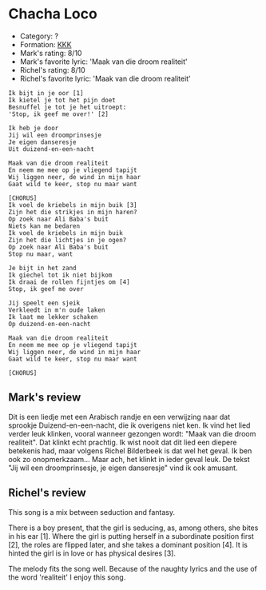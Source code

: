 # Chacha Loco

 * Category: ?
 * Formation: [KKK](Kkk.md)
 * Mark's rating: 8/10
 * Mark's  favorite lyric: 'Maak van die droom realiteit'
 * Richel's rating: 8/10
 * Richel's favorite lyric: 'Maak van die droom realiteit'

```
Ik bijt in je oor [1]
Ik kietel je tot het pijn doet
Besnuffel je tot je het uitroept:
'Stop, ik geef me over!' [2]

Ik heb je door
Jij wil een droomprinsesje
Je eigen danseresje
Uit duizend-en-een-nacht

Maak van die droom realiteit
En neem me mee op je vliegend tapijt
Wij liggen neer, de wind in mijn haar
Gaat wild te keer, stop nu maar want

[CHORUS]
Ik voel de kriebels in mijn buik [3]
Zijn het die strikjes in mijn haren?
Op zoek naar Ali Baba's buit
Niets kan me bedaren
Ik voel de kriebels in mijn buik
Zijn het die lichtjes in je ogen?
Op zoek naar Ali Baba's buit
Stop nu maar, want

Je bijt in het zand
Ik giechel tot ik niet bijkom
Ik draai de rollen fijntjes om [4]
Stop, ik geef me over

Jij speelt een sjeik
Verkleedt in m'n oude laken
Ik laat me lekker schaken
Op duizend-en-een-nacht

Maak van die droom realiteit
En neem me mee op je vliegend tapijt
Wij liggen neer, de wind in mijn haar
Gaat wild te keer, stop nu maar want

[CHORUS]
```

## Mark's review

Dit is een liedje met een Arabisch randje en een verwijzing naar dat sprookje Duizend-en-een-nacht, die ik overigens niet ken. Ik vind het lied verder leuk klinken, vooral wanneer gezongen wordt: "Maak van die droom realiteit". Dat klinkt echt prachtig. Ik wist nooit dat dit lied een diepere betekenis had, maar volgens Richel Bilderbeek is dat wel het geval. Ik ben ook zo onopmerkzaam... Maar ach, het klinkt in ieder geval leuk. De tekst "Jij wil een droomprinsesje, je eigen danseresje" vind ik ook amusant.

## Richel's review

This song is a mix between seduction and fantasy. 

There is a boy present, that the girl is seducing, as, among others, she bites in his ear [1].
Where the girl is putting herself in a subordinate position first [2], 
the roles are flipped later, and she takes a dominant position [4]. 
It is hinted the girl is in love or has physical desires [3].

The melody fits the song well. Because of the naughty lyrics and the 
use of the word 'realiteit' I enjoy this song.


